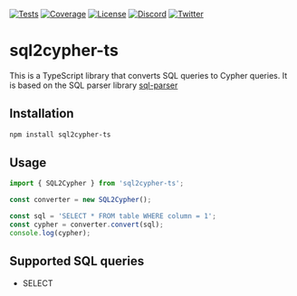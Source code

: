 [![Tests](https://img.shields.io/github/actions/workflow/status/falkordb/sql2cypher-ts/ci.yml?branch=main)](https://github.com/falkordb/sql2cypher-ts/actions/workflows/ci.yml)
[![Coverage](https://codecov.io/gh/falkordb/sql2cypher-ts/branch/main/graph/badge.svg?token=nNxm2N0Xrl)](https://codecov.io/gh/falkordb/sql2cypher-ts)
[![License](https://img.shields.io/github/license/falkordb/sql2cypher-ts.svg)](https://github.com/falkordb/sql2cypher-ts/blob/main/LICENSE)
[![Discord](https://img.shields.io/discord/1146782921294884966.svg?style=social&logo=discord)](https://discord.com/invite/99y2Ubh6tg)
[![Twitter](https://img.shields.io/twitter/follow/falkordb?style=social)](https://twitter.com/falkordb)

# sql2cypher-ts

This is a TypeScript library that converts SQL queries to Cypher queries. It is based on the SQL parser library [sql-parser](https://www.npmjs.com/package/node-sql-parser)

## Installation

```bash
npm install sql2cypher-ts
```

## Usage

```typescript
import { SQL2Cypher } from 'sql2cypher-ts';

const converter = new SQL2Cypher();

const sql = 'SELECT * FROM table WHERE column = 1';
const cypher = converter.convert(sql);
console.log(cypher);
```

## Supported SQL queries

- SELECT

